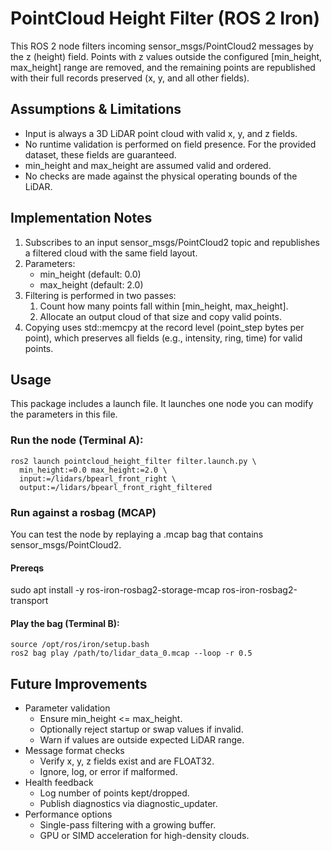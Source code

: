 # PointCloud Height Filter (ROS 2 Iron)
This ROS 2 node filters incoming sensor_msgs/PointCloud2 messages by the z (height) field. Points with z values outside the configured [min_height, max_height] range are removed, and the remaining points are republished with their full records preserved (x, y, and all other fields).


## Assumptions & Limitations
- Input is always a 3D LiDAR point cloud with valid x, y, and z fields.
- No runtime validation is performed on field presence. For the provided dataset, these fields are guaranteed.
- min_height and max_height are assumed valid and ordered.
- No checks are made against the physical operating bounds of the LiDAR.


## Implementation Notes
1. Subscribes to an input sensor_msgs/PointCloud2 topic and republishes a filtered cloud with the same field layout.
2. Parameters:
    - min_height (default: 0.0)
    - max_height (default: 2.0)
3. Filtering is performed in two passes:
    1. Count how many points fall within [min_height, max_height].
    2. Allocate an output cloud of that size and copy valid points.
4. Copying uses std::memcpy at the record level (point_step bytes per point), which preserves all fields (e.g., intensity, ring, time) for valid points.


## Usage
This package includes a launch file. It launches one node you can modify the parameters in this file.


### Run the node (Terminal A):
```
ros2 launch pointcloud_height_filter filter.launch.py \
  min_height:=0.0 max_height:=2.0 \
  input:=/lidars/bpearl_front_right \
  output:=/lidars/bpearl_front_right_filtered
```


### Run against a rosbag (MCAP)
You can test the node by replaying a .mcap bag that contains sensor_msgs/PointCloud2.


#### Prereqs
sudo apt install -y ros-iron-rosbag2-storage-mcap ros-iron-rosbag2-transport


#### Play the bag (Terminal B):
```
source /opt/ros/iron/setup.bash
ros2 bag play /path/to/lidar_data_0.mcap --loop -r 0.5
```


## Future Improvements
- Parameter validation
    - Ensure min_height <= max_height.
    - Optionally reject startup or swap values if invalid.
    - Warn if values are outside expected LiDAR range.
- Message format checks
    - Verify x, y, z fields exist and are FLOAT32.
    - Ignore, log, or error if malformed.
- Health feedback
    - Log number of points kept/dropped.
    - Publish diagnostics via diagnostic_updater.
- Performance options
    - Single-pass filtering with a growing buffer.
    - GPU or SIMD acceleration for high-density clouds.

